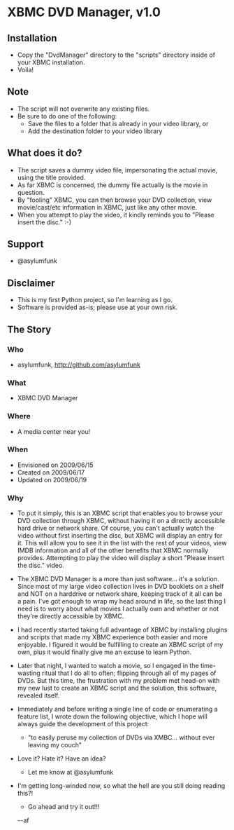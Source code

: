 XBMC DVD Manager, v1.0
======================

Installation
------------
- Copy the "DvdManager\" directory to the "scripts\" directory
	inside of your XBMC installation.
- Voila!

Note
----
- The script will not overwrite any existing files.
- Be sure to do one of the following:
	- Save the files to a folder that is already in your video library, or
	- Add the destination folder to your video library

What does it do?
----------------
- The script saves a dummy video file, impersonating the actual movie, using the title provided.
- As far XBMC is concerned, the dummy file actually is the movie in question.
- By "fooling" XBMC, you can then browse your DVD collection, view movie/cast/etc information in XBMC, just like any other movie.
- When you attempt to play the video, it kindly reminds you to "Please insert the disc." :-)

Support
-------
- @asylumfunk

Disclaimer
----------
- This is my first Python project, so I'm learning as I go.
- Software is provided as-is; please use at your own risk.

The Story
---------

### Who ###
- asylumfunk, http://github.com/asylumfunk

### What ###
- XBMC DVD Manager

### Where ###
- A media center near you!

### When ###
- Envisioned on 2009/06/15
- Created on 2009/06/17
- Updated on 2009/06/19

### Why ###
- To put it simply, this is an XBMC script that enables you to browse your DVD collection through XBMC, without having it on a directly accessible hard drive or network share. Of course, you can't actually watch the video without first inserting the disc, but XBMC will display an entry for it. This will allow you to see it in the list with the rest of your videos, view IMDB information and all of the other benefits that XBMC normally provides.  Attempting to play the video will display a short "Please insert the disc." video.
- The XBMC DVD Manager is a more than just software... it's a solution.
	Since most of my large video collection lives in DVD booklets on a shelf and NOT on a harddrive or network share, keeping track of it all can be a pain. I've got enough to wrap my head around in life, so the last thing I need is to worry about what movies I actually own and whether or not they're
	directly accessible by XBMC.
- I had recently started taking full advantage of XBMC by installing plugins and scripts that made my XBMC experience both easier and more enjoyable. I figured it would be fulfilling to create an XBMC script of my own, plus it would finally give me an excuse to learn Python.
- Later that night, I wanted to watch a movie, so I engaged in the time-wasting ritual that I do all to often; flipping through all of my pages of DVDs. But this time, the frustration with my problem met head-on with my new lust to create an XBMC script and the solution, this software, revealed itself.
- Immediately and before writing a single line of code or enumerating a feature list, I wrote down the following objective, which I hope will always guide the development of this project:
	- "to easily peruse my collection of DVDs via XMBC... without ever leaving my couch"
- Love it? Hate it? Have an idea?
	- Let me know at @asylumfunk
- I'm getting long-winded now, so what the hell are you still doing reading this?!
	- Go ahead and try it out!!!

	--af

